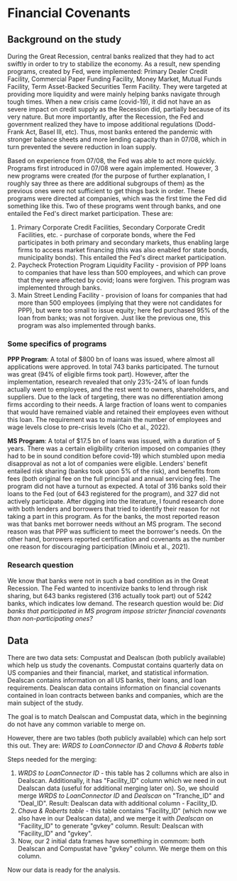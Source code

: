 # Financial Covenants

## Background on the study
During the Great Recession, central banks realized that they had to act swiftly in order to try to stabilize the
economy.
As a result, new spending programs, created by Fed, were implemented: Primary Dealer Credit Facility, Commercial
Paper Funding Facility, Money Market, Mutual Funds Facility, Term Asset-Backed Securities Term Facility. 
They were targeted at providing more liquidity and were mainly helping banks navigate through tough times. 
When a new crisis came (covid-19), it did not have an as severe impact on credit supply as the Recession did,
partially because of its very nature. But more importantly, after the Recession, the Fed and government realized they
have to impose additional regulations (Dodd-Frank Act, Basel III, etc). Thus, most banks entered the pandemic with
stronger balance sheets and more lending capacity than in 07/08, which in turn prevented the severe reduction in loan
supply.

Based on experience from 07/08, the Fed was able to act more quickly. Programs first introduced in 07/08 were
again implemented. However, 3 new programs were created (for the purpose of further explanation, I roughly say three
as there are additional subgroups of them) as the previous ones were not sufficient to get things back in order. 
These programs were directed at companies, which was the first time the Fed did something like this. Two of these
programs went through banks, and one entailed the Fed's direct market participation. These are:
1. Primary Corporate Credit Facilities, Secondary Corporate Credit Facilities, etc. - purchase of corporate bonds,
where the Fed participates in both primary and secondary markets, thus enabling large firms to access market financing
(this was also enabled for state bonds, municipality bonds). This entailed the Fed's direct market participation.
2. Paycheck Protection Program Liquidity Facility - provision of PPP loans to companies that have less than 500
employees, and which can prove that they were affected by covid; loans were forgiven. This program was implemented
through banks.
3. Main Street Lending Facility - provision of loans for companies that had more than 500 employees (implying that
they were not candidates for PPP), but were too small to issue equity; here fed purchased 95% of the loan from banks;
was not forgiven. Just like the previous one, this program was also implemented through banks.

### Some specifics of programs
**PPP Program**:
A total of $800 bn of loans was issued, where almost all applications were approved. In total 743 banks participated.
The turnout was great (94% of eligible firms took part). However, after the implementation, research revealed that
only 23%-24% of loan funds actually went to employees, and the rest went to owners, shareholders, and suppliers. Due
to the lack of targeting, there was no differentiation among firms according to their needs. A large fraction of loans
went to companies that would have remained viable and retained their employees even without this loan. The requirement
was to maintain the number of employees and wage levels close to pre-crisis levels (Cho et al., 2022).

**MS Program**:
A total of $17.5 bn of loans was issued, with a duration of 5 years. There was a certain eligibility criterion imposed
on companies (they had to be in sound condition before covid-19) which stumbled upon media disapproval as not a lot of
companies were eligible. Lenders' benefit entailed risk sharing (banks took upon 5% of the risk), and benefits from
fees (both original fee on the full principal and annual servicing fee). The program did not have a turnout as
expected. A total of 316 banks sold their loans to the Fed (out of 643 registered for the program), and 327 did not
actively participate. After digging into the literature, I found research done with both lenders and borrowers that
tried to identify their reason for not taking a part in this program. As for the banks, the most reported reason was
that banks met borrower needs without an MS program.
The second reason was that PPP was sufficient to meet the borrower's needs. On the other hand, borrowers reported
certification and covenants as the number one reason for discouraging participation (Minoiu et al., 2021).

### Research question
We know that banks were not in such a bad condition as in the Great Recession. The Fed wanted to incentivize
banks to lend through risk sharing, but 643 banks registered (316 actually took part) out of 5242 banks, which
indicates low demand. 
The research question would be: *Did banks that participated in MS program impose stricter financial covenants than
non-participating ones?*

## Data
There are two data sets: Compustat and Dealscan (both publicly available) which help us study the covenants. 
Compustat contains quarterly data on US companies and their financial, market, and statistical information. Dealscan contains information on all US banks, their loans, and loan requirements. Dealscan data contains information on
financial covenants contained in loan contracts between banks and companies, which are the main subject of the study.

The goal is to match Dealscan and Compustat data, which in the beginning do not have any common variable to merge on.

However, there are two tables (both publicly available) which can help sort this out. They are: *WRDS to LoanConnector
ID* and *Chava & Roberts table*
 
Steps needed for the merging:
1. *WRDS to LoanConnector ID* - this table has 2 collumns which are also in Dealscan. Additionally, it has
"Facility_ID" column which we need in out Dealscan data (useful for additional merging later on).
So, we should merge *WRDS to LoanConnector ID* and *Dealscan* on "Tranche_ID" and "Deal_ID". 
Result: Dealscan data with additional column - Facility_ID.
2. *Chava & Roberts table* - this table contains "Facility_ID" (which now we also have in our Dealscan data), and we
merge it with *Dealscan* on "Facility_ID" to generate "gvkey" column. 
Result: Dealscan with "Facility_ID" and "gvkey".
3. Now, our 2 initial data frames have something in commom: both Dealscan and Compustat have "gvkey" column.
We merge them on this column. 

Now our data is ready for the analysis. 
